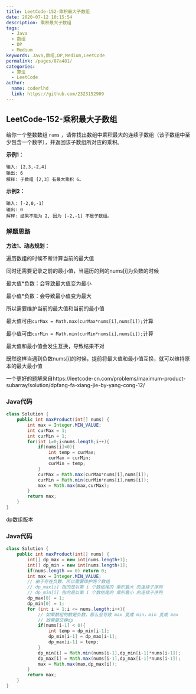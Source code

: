 ```yaml
---
title: LeetCode-152-乘积最大子数组
date: 2020-07-12 10:15:54
description: 乘积最大子数组
tags: 
  - Java
  - 数组
  - DP
  - Medium
keywords: Java,数组,DP,Medium,LeetCode
permalink: /pages/87a481/
categories: 
  - 算法
  - LeetCode
author: 
  name: coderlhd
  link: https://github.com/2323152909
---
```


## LeetCode-152-乘积最大子数组

给你一个整数数组 `nums` ，请你找出数组中乘积最大的连续子数组（该子数组中至少包含一个数字），并返回该子数组所对应的乘积。

<!--more-->

**示例1：**

```
输入: [2,3,-2,4]
输出: 6
解释: 子数组 [2,3] 有最大乘积 6。
```

**示例2：**

```
输入: [-2,0,-1]
输出: 0
解释: 结果不能为 2, 因为 [-2,-1] 不是子数组。
```

### 解题思路

**方法1、动态规划：**

遍历数组的时候不断计算当前的最大值

同时还需要记录之前的最小值，当遍历的到的nums[i]为负数的时候

最大值*负数：会导致最大值变为最小

最小值*负数：会导致最小值变为最大

所以需要维护当前的最大值和当前的最小值

最大值可由`curMax = Math.max(curMax*nums[i],nums[i]);`计算

最小值可由`curMin = Math.min(curMin*nums[i],nums[i]);`计算

最大值和最小值会发生互换，导致结果不对

既然这样当遇到负数nums[i]的时候，提前将最大值和最小值互换，就可以维持原本的最大最小值

一个更好的题解来自https://leetcode-cn.com/problems/maximum-product-subarray/solution/dpfang-fa-xiang-jie-by-yang-cong-12/

### Java代码


```java
class Solution {
    public int maxProduct(int[] nums) {
        int max = Integer.MIN_VALUE;
        int curMax = 1;
        int curMin = 1;
        for(int i=0;i<nums.length;i++){
            if(nums[i]<0){
                int temp = curMax;
                curMax = curMin;
                curMin = temp;
            }
            curMax = Math.max(curMax*nums[i],nums[i]);
            curMin = Math.min(curMin*nums[i],nums[i]);
            max = Math.max(max,curMax);
        }
        return max;
    }
}
```

dp数组版本

### Java代码

```java
class Solution {
    public int maxProduct(int[] nums) {
        int[] dp_max = new int[nums.length+1];
        int[] dp_min = new int[nums.length+1];
        if(nums.length == 0) return 0;
        int max = Integer.MIN_VALUE;
        // 由于存在负数，所以需要维护两个数组
        // dp_max[i] 指的是以第 i 个数结尾的 乘积最大 的连续子序列
        // dp_min[i] 指的是以第 i 个数结尾的 乘积最小 的连续子序列
        dp_max[0] = 1;
        dp_min[0] = 1;
        for (int i = 1;i <= nums.length;i++){
            // 如果数组的数是负数，那么会导致 max 变成 min，min 变成 max
            // 故需要交换dp 
            if(nums[i-1] < 0){
                int temp = dp_min[i-1];
                dp_min[i-1] = dp_max[i-1];
                dp_max[i-1] = temp;
            }
            dp_min[i] = Math.min(nums[i-1],dp_min[i-1]*nums[i-1]);
            dp_max[i] = Math.max(nums[i-1],dp_max[i-1]*nums[i-1]);
            max = Math.max(max,dp_max[i]);
        }
        return max;
    }
}
```